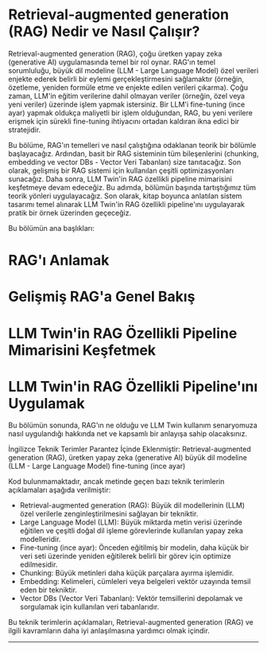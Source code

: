 # Retrieval-augmented generation (RAG) Nedir ve Nasıl Çalışır?

Retrieval-augmented generation (RAG), çoğu üretken yapay zeka (generative AI) uygulamasında temel bir rol oynar. RAG'ın temel sorumluluğu, büyük dil modeline (LLM - Large Language Model) özel verileri enjekte ederek belirli bir eylemi gerçekleştirmesini sağlamaktır (örneğin, özetleme, yeniden formüle etme ve enjekte edilen verileri çıkarma). Çoğu zaman, LLM'in eğitim verilerine dahil olmayan veriler (örneğin, özel veya yeni veriler) üzerinde işlem yapmak istersiniz. Bir LLM'i fine-tuning (ince ayar) yapmak oldukça maliyetli bir işlem olduğundan, RAG, bu yeni verilere erişmek için sürekli fine-tuning ihtiyacını ortadan kaldıran ikna edici bir stratejidir.

Bu bölüme, RAG'ın temelleri ve nasıl çalıştığına odaklanan teorik bir bölümle başlayacağız. Ardından, basit bir RAG sisteminin tüm bileşenlerini (chunking, embedding ve vector DBs - Vector Veri Tabanları) size tanıtacağız. Son olarak, gelişmiş bir RAG sistemi için kullanılan çeşitli optimizasyonları sunacağız. Daha sonra, LLM Twin'in RAG özellikli pipeline mimarisini keşfetmeye devam edeceğiz. Bu adımda, bölümün başında tartıştığımız tüm teorik yönleri uygulayacağız. Son olarak, kitap boyunca anlatılan sistem tasarımı temel alınarak LLM Twin'in RAG özellikli pipeline'ını uygulayarak pratik bir örnek üzerinden geçeceğiz.

Bu bölümün ana başlıkları:
# RAG'ı Anlamak
# Gelişmiş RAG'a Genel Bakış
# LLM Twin'in RAG Özellikli Pipeline Mimarisini Keşfetmek
# LLM Twin'in RAG Özellikli Pipeline'ını Uygulamak

Bu bölümün sonunda, RAG'ın ne olduğu ve LLM Twin kullanım senaryomuza nasıl uygulandığı hakkında net ve kapsamlı bir anlayışa sahip olacaksınız.

İngilizce Teknik Terimler Parantez İçinde Eklenmiştir:
Retrieval-augmented generation (RAG), üretken yapay zeka (generative AI) 
büyük dil modeline (LLM - Large Language Model) 
fine-tuning (ince ayar)

Kod bulunmamaktadır, ancak metinde geçen bazı teknik terimlerin açıklamaları aşağıda verilmiştir:

- Retrieval-augmented generation (RAG): Büyük dil modellerinin (LLM) özel verilerle zenginleştirilmesini sağlayan bir tekniktir.
- Large Language Model (LLM): Büyük miktarda metin verisi üzerinde eğitilen ve çeşitli doğal dil işleme görevlerinde kullanılan yapay zeka modelleridir.
- Fine-tuning (ince ayar): Önceden eğitilmiş bir modelin, daha küçük bir veri seti üzerinde yeniden eğitilerek belirli bir görev için optimize edilmesidir.
- Chunking: Büyük metinleri daha küçük parçalara ayırma işlemidir.
- Embedding: Kelimeleri, cümleleri veya belgeleri vektör uzayında temsil eden bir tekniktir.
- Vector DBs (Vector Veri Tabanları): Vektör temsillerini depolamak ve sorgulamak için kullanılan veri tabanlarıdır.

Bu teknik terimlerin açıklamaları, Retrieval-augmented generation (RAG) ve ilgili kavramların daha iyi anlaşılmasına yardımcı olmak içindir.

---

